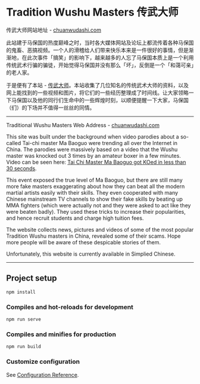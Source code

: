 # Tradition Wushu Masters 传武大师

传武大师网站地址 - [chuanwudashi.com](http://chuanwudashi.com/)

此站建于马保国的热度巅峰之时，当时各大媒体网站及论坛上都流传着各种马保国的鬼畜、恶搞视频。一个人的滑稽给人们带来快乐本来是一件很好的事情，但是渐渐地，在此次事件「搞笑」的影响下，越来越多的人忘了马保国本质上是一个利用传统武术行骗的骗徒，开始觉得马保国并没有那么「坏」，反倒是一个「和蔼可亲」的老人家。

于是便有了本站 - [传武大师](chuanwudashi.com)。本站收集了几位知名的传统武术大师的资料，以及网上能找到的一些视频和图片，将它们的一些经历整理成了时间线。让大家领略一下马保国以及他的同行们生命中的一些辉煌时刻，以顺便提醒一下大家，马保国（们）的下场并不值得一丝丝的同情。

***
Traditional Wushu Masters Web Address - [chuanwudashi.com](http://chuanwudashi.com/)

This site was built under the background when video parodies about a so-called Tai-chi master Ma Baoguo were trending all over the Internet in China. The parodies were massively based on a video that the Wushu master was knocked out 3 times by an amateur boxer in a few minutes. Video can be seen here: [Tai Chi Master Ma Baoguo got KOed in less than 30 seconds](https://www.youtube.com/watch?v=94aQsvctFoI&has_verified=1&ab_channel=purportedland).

This event exposed the true level of Ma Baoguo, but there are still many more fake masters exaggerating about how they can beat all the modern martial artists easily with their skills. They even cooperated with many Chinese mainstream TV channels to show their fake skills by beating up MMA fighters (which were actually not and they were asked to act like they were beaten badly). They used these tricks to increase their popularities, and hence recruit students and charge high tuition fees.

The website collects news, pictures and videos of some of the most popular Tradition Wushu masters in China, revealed some of their scams. Hope more people will be aware of these despicable stories of them.

Unfortunately, this website is currently available in Simplied Chinese.

***
## Project setup
```
npm install
```

### Compiles and hot-reloads for development
```
npm run serve
```

### Compiles and minifies for production
```
npm run build
```

### Customize configuration
See [Configuration Reference](https://cli.vuejs.org/config/).
